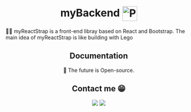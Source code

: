 <div align="center">
   <h1> myBackend
   <img align="center" alt="Python" height="40" width="40" src="https://cdn.jsdelivr.net/gh/devicons/devicon/icons/nodejs/nodejs-original-wordmark.svg">
   </h1>  
</div>

<p> 👨‍🎨 myReactStrap is a front-end libray based on React and Bootstrap. The main idea of myReactStrap is like building with Lego</p>
 
 
 

 
<h2 align="center"> Documentation </h2>  
<p align="center"> 🚀 The future is Open-source.</p>
 
<h2 align = "center">Contact me 😁</h2>
<div align="center"> 
 	<a href="https://twitter.com/DevConstantino"><img src="https://img.shields.io/badge/Twitter-1DA1F2?style=for-the-badge&logo=twitter&logoColor=white"></a>
   <a href ="mailto:dev.constantino@gmail.com"><img src="https://img.shields.io/badge/Gmail-D14836?style=for-the-badge&logo=gmail&logoColor=white"></a>
</div>

